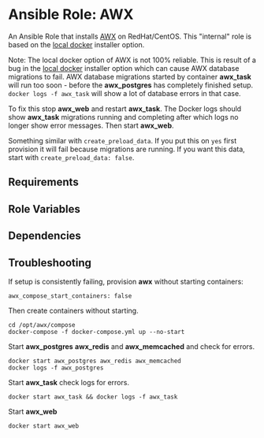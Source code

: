 
# Ansible Role: AWX

An Ansible Role that installs [AWX](https://github.com/ansible/awx/) on RedHat/CentOS. This "internal" role is based on the [local docker](https://github.com/ansible/awx/tree/devel/installer/roles/local_docker) installer option. 

Note:
The local docker option of AWX is not 100% reliable. This is result of a bug in the [local docker](https://github.com/ansible/awx/tree/devel/installer/roles/local_docker) installer option which can cause AWX database migrations to fail. AWX database migrations started by container **awx_task** will run too soon - before the **awx_postgres** has completely finished setup. `docker logs -f awx_task` will show a lot of database errors in that case. 

To fix this stop **awx_web** and restart **awx_task**. The Docker logs should show **awx_task** migrations running and completing after which logs no longer show error messages. Then start **awx_web**.

Something similar with `create_preload_data`. If you put this on `yes` first provision it will fail because migrations are running. If you want this data, start with `create_preload_data: false`.

## Requirements

## Role Variables

## Dependencies

## Troubleshooting

If setup is consistently failing, provision **awx** without starting containers:

    awx_compose_start_containers: false

Then create containers without starting.

    cd /opt/awx/compose
    docker-compose -f docker-compose.yml up --no-start

Start **awx_postgres** **awx_redis** and **awx_memcached** and check for errors.

    docker start awx_postgres awx_redis awx_memcached
    docker logs -f awx_postgres

Start **awx_task** check logs for errors. 

    docker start awx_task && docker logs -f awx_task

Start **awx_web**

    docker start awx_web

